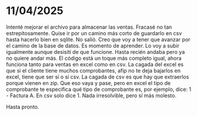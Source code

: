 # 11/04/2025

Intenté mejorar el archivo para almacenar las ventas. Fracasé no tan estrepitosamente. Quise ir por un camino más corto de guardarlo en csv hasta hacerlo bien en sqlite. No salió. Creo que voy a tener que avanzar por el camino de la base de datos. Es momento de aprender. Lo voy a subir igualmente aunque desisití de que funcione. Hasta recién andaba pero ya no quiere andar más.
El código está un toque más completo igual, ahora funciona tanto para ventas en excel como en csv. La cagada del excel es que si el cliente tiene muchos comprobantes, afip no te deja bajarlos en excel, tiene que ser sí o sí csv. La cagada de csv es que hay que extraerlos porque vienen en zip. Que eso vaya y pase, pero en excel el tipo de comprobante te especifica qué tipo de comprobante es, por ejemplo, dice: 1 - Factura A. En csv solo dice 1. Nada irresolvible, pero sí más molesto.

Hasta pronto.

